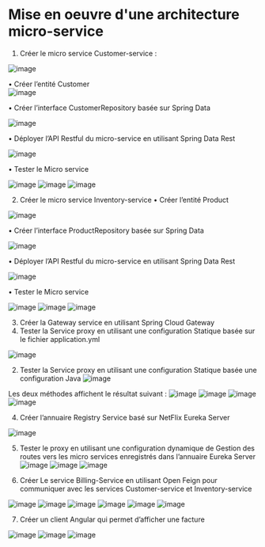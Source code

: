 # Mise en oeuvre d'une architecture micro-service
1. Créer le micro service Customer-service :

![image](https://github.com/KhalidMHASNI/Mise-en-oeuvre-d-une-architecture-micro-service/assets/82038554/2d0dc2aa-66b9-4b01-94d7-961357e3dee4)

• Créer l’entité Customer<br>
![image](https://github.com/KhalidMHASNI/Mise-en-oeuvre-d-une-architecture-micro-service/assets/82038554/b682cb6b-7d3e-46e7-a95b-2efe51b0d684)

• Créer l’interface CustomerRepository basée sur Spring Data 

![image](https://github.com/KhalidMHASNI/Mise-en-oeuvre-d-une-architecture-micro-service/assets/82038554/256aeff6-e356-47c8-b96c-62ba881cec60)

• Déployer l’API Restful du micro-service en utilisant Spring Data Rest 

![image](https://github.com/KhalidMHASNI/Mise-en-oeuvre-d-une-architecture-micro-service/assets/82038554/ac2639ca-b4fc-4aa2-a5db-1981c593e9a7)

• Tester le Micro service

![image](https://github.com/KhalidMHASNI/Mise-en-oeuvre-d-une-architecture-micro-service/assets/82038554/aa7a26ea-9479-43bc-9e5b-2b60e84cdc4e)
![image](https://github.com/KhalidMHASNI/Mise-en-oeuvre-d-une-architecture-micro-service/assets/82038554/ac1c1b7f-c3a9-4edf-bfa3-ef2cec932e7c)
![image](https://github.com/KhalidMHASNI/Mise-en-oeuvre-d-une-architecture-micro-service/assets/82038554/1c6318c7-195f-44e2-967f-9ae97635b5c0)

2. Créer le micro service Inventory-service 
• Créer l’entité Product 

![image](https://github.com/KhalidMHASNI/Mise-en-oeuvre-d-une-architecture-micro-service/assets/82038554/70154679-1f50-4086-93fa-26d2e5dd12a2)

• Créer l’interface ProductRepository basée sur Spring Data 

![image](https://github.com/KhalidMHASNI/Mise-en-oeuvre-d-une-architecture-micro-service/assets/82038554/8be1578c-e908-463c-9669-8a04e8409053)

• Déployer l’API Restful du micro-service en utilisant Spring Data Rest 

![image](https://github.com/KhalidMHASNI/Mise-en-oeuvre-d-une-architecture-micro-service/assets/82038554/1bb86559-642b-4ce2-8c6c-f65bf353208e)

• Tester le Micro service

![image](https://github.com/KhalidMHASNI/Mise-en-oeuvre-d-une-architecture-micro-service/assets/82038554/59fb2d66-367e-40f6-a136-1728998a6d76)
![image](https://github.com/KhalidMHASNI/Mise-en-oeuvre-d-une-architecture-micro-service/assets/82038554/eb9ab3ad-0712-467a-946b-464010f777d2)
![image](https://github.com/KhalidMHASNI/Mise-en-oeuvre-d-une-architecture-micro-service/assets/82038554/ec9ce931-20ca-4256-8ab8-ee8f5e7d3c95)

3. Créer la Gateway service en utilisant Spring Cloud Gateway
  1. Tester la Service proxy en utilisant une configuration Statique basée sur le fichier application.yml

![image](https://github.com/KhalidMHASNI/Mise-en-oeuvre-d-une-architecture-micro-service/assets/82038554/2ed3da7c-f3d5-4b17-b5db-35d26070196a)

2. Tester la Service proxy en utilisant une configuration Statique basée une configuration Java
![image](https://github.com/KhalidMHASNI/Mise-en-oeuvre-d-une-architecture-micro-service/assets/82038554/7323f38d-6b56-46cf-abed-658ec6ff09f6)

Les deux méthodes affichent le résultat suivant :
![image](https://github.com/KhalidMHASNI/Mise-en-oeuvre-d-une-architecture-micro-service/assets/82038554/da280f65-2f14-433d-9c58-6cf353dc6aba)
![image](https://github.com/KhalidMHASNI/Mise-en-oeuvre-d-une-architecture-micro-service/assets/82038554/3cb0fd48-3b4b-4c00-a6db-afe21563edd6)
![image](https://github.com/KhalidMHASNI/Mise-en-oeuvre-d-une-architecture-micro-service/assets/82038554/d15168c2-0d47-4f97-b6dd-7bc8475485fb)
![image](https://github.com/KhalidMHASNI/Mise-en-oeuvre-d-une-architecture-micro-service/assets/82038554/b6335b1b-6af2-45f4-b920-0cc99367ea9f)

4. Créer l’annuaire Registry Service basé sur NetFlix Eureka Server

![image](https://github.com/KhalidMHASNI/Mise-en-oeuvre-d-une-architecture-micro-service/assets/82038554/c04cbbd8-a26f-4254-ac22-e3438ff0c3ea)


5. Tester le proxy en utilisant une configuration dynamique de Gestion des routes vers les micro services enregistrés dans l’annuaire Eureka Server
![image](https://github.com/KhalidMHASNI/Mise-en-oeuvre-d-une-architecture-micro-service/assets/82038554/8c826af5-9804-47e5-8ff5-062015948747)
![image](https://github.com/KhalidMHASNI/Mise-en-oeuvre-d-une-architecture-micro-service/assets/82038554/8db2998f-f5bb-4aca-94f1-44f4dcf6fbc9)
![image](https://github.com/KhalidMHASNI/Mise-en-oeuvre-d-une-architecture-micro-service/assets/82038554/790e63e9-61e1-49b4-b791-a8584bcee9c5)


6. Créer Le service Billing-Service en utilisant Open Feign pour communiquer avec les services Customer-service et Inventory-service

![image](https://github.com/KhalidMHASNI/Mise-en-oeuvre-d-une-architecture-micro-service/assets/82038554/1330edd1-6217-4fe4-b580-bdc8e67b0ba0)
![image](https://github.com/KhalidMHASNI/Mise-en-oeuvre-d-une-architecture-micro-service/assets/82038554/c686bfd6-386e-4c33-8e84-b63c34a5fd38)
![image](https://github.com/KhalidMHASNI/Mise-en-oeuvre-d-une-architecture-micro-service/assets/82038554/488c7dbf-1b2e-468a-a85c-ef878d4b6840)
![image](https://github.com/KhalidMHASNI/Mise-en-oeuvre-d-une-architecture-micro-service/assets/82038554/b33587e3-fb8a-4131-a6bc-67b225e61d7d)
![image](https://github.com/KhalidMHASNI/Mise-en-oeuvre-d-une-architecture-micro-service/assets/82038554/463f1f0a-8024-48b0-b113-7b76eaca1817)
![image](https://github.com/KhalidMHASNI/Mise-en-oeuvre-d-une-architecture-micro-service/assets/82038554/9558c203-39c4-4f5f-9feb-4e94c3b8b9dc)


7. Créer un client Angular qui permet d’afficher une facture

![image](https://github.com/KhalidMHASNI/Mise-en-oeuvre-d-une-architecture-micro-service/assets/82038554/81462361-1dee-403c-b481-60b58d6f33e5)
![image](https://github.com/KhalidMHASNI/Mise-en-oeuvre-d-une-architecture-micro-service/assets/82038554/397b2b84-c928-407b-a729-5c83a180a55c)
![image](https://github.com/KhalidMHASNI/Mise-en-oeuvre-d-une-architecture-micro-service/assets/82038554/4ff5f41b-fac5-4269-9c18-65a966bae298)

